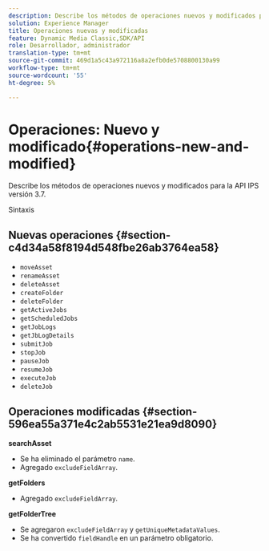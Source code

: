```yaml
---
description: Describe los métodos de operaciones nuevos y modificados para la API IPS versión 3.7.
solution: Experience Manager
title: Operaciones nuevas y modificadas
feature: Dynamic Media Classic,SDK/API
role: Desarrollador, administrador
translation-type: tm+mt
source-git-commit: 469d1a5c43a972116a8a2efb0de5708800130a99
workflow-type: tm+mt
source-wordcount: '55'
ht-degree: 5%

---
```



# Operaciones: Nuevo y modificado{#operations-new-and-modified}

Describe los métodos de operaciones nuevos y modificados para la API IPS versión 3.7.

Sintaxis

## Nuevas operaciones {#section-c4d34a58f8194d548fbe26ab3764ea58}

* `moveAsset`
* `renameAsset`
* `deleteAsset`
* `createFolder`
* `deleteFolder`
* `getActiveJobs`
* `getScheduledJobs`
* `getJobLogs`
* `getJbLogDetails`
* `submitJob`
* `stopJob`
* `pauseJob`
* `resumeJob`
* `executeJob`
* `deleteJob`

## Operaciones modificadas {#section-596ea55a371e4c2ab5531e21ea9d8090}

**searchAsset**

* Se ha eliminado el parámetro `name`.
* Agregado `excludeFieldArray`.

**getFolders**

* Agregado `excludeFieldArray`.

**getFolderTree**

* Se agregaron `excludeFieldArray` y `getUniqueMetadataValues`.
* Se ha convertido `fieldHandle` en un parámetro obligatorio.

